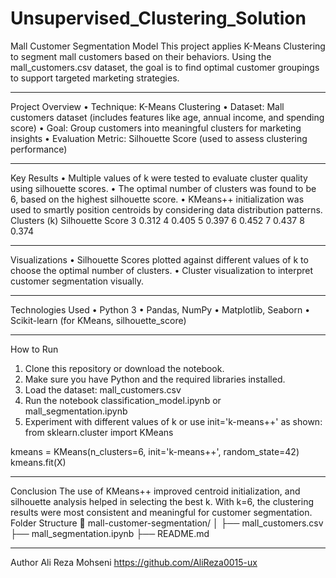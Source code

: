 # Unsupervised_Clustering_Solution
Mall Customer Segmentation Model
This project applies K-Means Clustering to segment mall customers based on their behaviors. Using the mall_customers.csv dataset, the goal is to find optimal customer groupings to support targeted marketing strategies.
________________________________________
Project Overview
•	Technique: K-Means Clustering
•	Dataset: Mall customers dataset (includes features like age, annual income, and spending score)
•	Goal: Group customers into meaningful clusters for marketing insights
•	Evaluation Metric: Silhouette Score (used to assess clustering performance)
________________________________________
 Key Results
•	Multiple values of k were tested to evaluate cluster quality using silhouette scores.
•	The optimal number of clusters was found to be 6, based on the highest silhouette score.
•	KMeans++ initialization was used to smartly position centroids by considering data distribution patterns.
Clusters (k)	Silhouette Score
3	0.312
4	0.405
5	0.397
6	0.452
7	0.437
8	0.374
________________________________________
Visualizations
•	Silhouette Scores plotted against different values of k to choose the optimal number of clusters.
•	Cluster visualization to interpret customer segmentation visually.
________________________________________
Technologies Used
•	Python 3
•	Pandas, NumPy
•	Matplotlib, Seaborn
•	Scikit-learn (for KMeans, silhouette_score)
________________________________________
 How to Run
1.	Clone this repository or download the notebook.
2.	Make sure you have Python and the required libraries installed.
3.	Load the dataset: mall_customers.csv
4.	Run the notebook classification_model.ipynb or mall_segmentation.ipynb
5.	Experiment with different values of k or use init='k-means++' as shown:
from sklearn.cluster import KMeans

kmeans = KMeans(n_clusters=6, init='k-means++', random_state=42)
kmeans.fit(X)
________________________________________
Conclusion
The use of KMeans++ improved centroid initialization, and silhouette analysis helped in selecting the best k. With k=6, the clustering results were most consistent and meaningful for customer segmentation.
 Folder Structure
📁 mall-customer-segmentation/
│
├── mall_customers.csv
├── mall_segmentation.ipynb
├── README.md
________________________________________
Author
Ali Reza Mohseni
https://github.com/AliReza0015-ux

